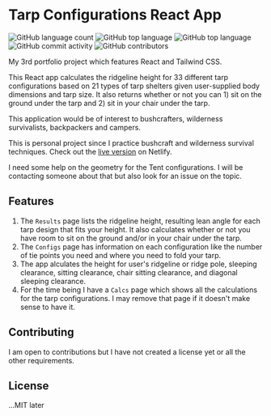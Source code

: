 # Tarp Configurations React App

![GitHub language count](https://img.shields.io/github/languages/count/Kernix13/tarp-configs?style=flat-square)
![GitHub top language](https://img.shields.io/github/languages/top/Kernix13/tarp-configs?style=flat-square)
![GitHub top language](https://img.shields.io/github/directory-file-count/Kernix13/tarp-configs?style=flat-square)
![GitHub commit activity](https://img.shields.io/github/commit-activity/y/Kernix13/tarp-configs?style=flat-square)
![GitHub contributors](https://img.shields.io/github/contributors/Kernix13/tarp-configs?style=flat-square)

My 3rd portfolio project which features React and Tailwind CSS.

This React app calculates the ridgeline height for 33 different tarp configurations based on 21 types of tarp shelters given user-supplied body dimensions and tarp size. It also returns whether or not you can 1) sit on the ground under the tarp and 2) sit in your chair under the tarp.

This application would be of interest to bushcrafters, wilderness survivalists, backpackers and campers.

This is personal project since I practice bushcraft and wilderness survival techniques. Check out the [live version](https://timely-longma-59205e.netlify.app/) on Netlify.

I need some help on the geometry for the Tent configurations. I will be contacting someone about that but also look for an issue on the topic.

## Features

1. The `Results` page lists the ridgeline height, resulting lean angle for each tarp design that fits your height. It also calculates whether or not you have room to sit on the ground and/or in your chair under the tarp.
1. The `Configs` page has information on each configuration like the number of tie points you need and where you need to fold your tarp.
1. The app alculates the height for user's ridgeline or ridge pole, sleeping clearance, sitting clearance, chair sitting clearance, and diagonal sleeping clearance.
1. For the time being I have a `Calcs` page which shows all the calculations for the tarp configurations. I may remove that page if it doesn't make sense to have it.

## Contributing

I am open to contributions but I have not created a license yet or all the other requirements.

## License

...MIT later
